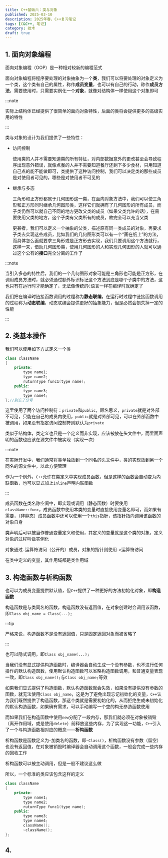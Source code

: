 ```yaml
---
title: C++基础六：类与对象
published: 2025-03-10
description: 2025年春，C++复习笔记
tags: [C&C++, 笔记]
category: 技术
draft: true
---
```


## 1. 面向对象编程

面向对象编程（OOP）是一种相对较新的编程范式

面向对象编程将程序要处理的对象抽象为一个**类**，我们可以将要处理的对象定义为一个类，这个类有自己的属性，称作**成员变量**，也可以有自己的行动，称作**成员方法**，需要使用时，只需要实例化一个**对象**，就像对结构体一样使用这个对象即可

:::note

实际上结构体已经提供了很简单的面向对象特性，后面的类将会提供更多的高级实用的特性

:::

类与对象的设计为我们提供了一些特性：

- 访问控制

  使用类的人并不需要知道类的所有特征，对内部数据意外的更改甚至会导致程序出现意外错误，就像点餐的人并不需要知道餐厅还剩下多少食材，只用知道自己点的能不能做即可，类提供了这种访问控制，我们可以决定类的那些成员是对使用者可见的，哪些是对使用者不可见的

- 继承与多态

  三角形和正方形都属于几何图形这一类，在面向对象方法中，我们可以使三角形和正方形同时继承几何图形类，这样它们就拥有了几何图形的所有成员，而子类仍然可以就自己不同的地方更改父类的成员（如果父类允许的话），在需要使用父类的地方，这个子类有父类所有的成员，故完全可以充当父类

  更甚者，我们可以定义一个抽象的父类，描述原有同一类成员的对象，再要求子类去实现这些成员，比如我们的几何图形类可以有一个“画在纸上”的方法，而具体怎么画就要求三角形或是正方形去实现，我们只要调用这个方法就行，这样一来，借助几何图形类，使用几何图形的人和实现几何图形的人就可以通过这个公有的**接口**完全分离的工作了

:::note

当引入多态的特性后，我们的一个几何图形对象可能是三角形也可能是正方形，在调用成员方法时，就必须通过额外标识标记这个方法到底是哪个子类中的方法，这也只有在运行时才能确定了，无法像传统的`C`语言一样在编译时就确定了

我们把在编译时链接函数调用的过程称为**静态联编**，在运行时过程中链接函数调用的过程称为**动态联编**，动态联编会提供更好的抽象能力，但是必然会损失掉一定的性能

:::

## 2. 类基本操作

我们可以使用如下方式定义一个类

```cpp
class className
{
    private:
    	type name1;
    	type name2;
    	ruturnType func1(type name);
    public:
    	type name3;
    	type name4;
};//别忘了分号
```

这里使用了两个访问控制符：`private`和`public`，顾名思义，`private`就是对外部不可见，只能在自己的成员内使用，`public`就是对外部可见，可以在外部函数中被调用，如果没有指定访问控制符则默认为`private`

类似于结构体，类定义也只是一个定义而非实现，应该被放在头文件中，而里面声明的函数也应该在源文件中被实现（实现一次）

:::note

在实际开发中，我们通常将类单独放到一个同名的头文件中，类的实现放到另一个同名的源文件中，以此方便管理

作为一个例外，`C++`允许在类定义中实现成员函数，但是这样的函数会自动变为内联函数，也可以显式加上`inline`声明内联函数

:::

成员函数在类名称空间中，即实现或调用（静态函数）时要使用`className::func`，成员函数中使用本类的变量时直接使用变量名即可，而如果有需要，（非静态）成员函数中还可以使用一个`this`指针，该指针指向调用该函数的对象自身

类声明后可以被当作普通变量定义和使用，其定义的变量就是这个类的对象，定义对象的过程叫做实例化

对象通过`.`运算符访问（公开的）成员，对象的指针则使用`->`运算符访问

在类中定义的变量，其作用域都是类作用域

## 3. 构造函数与析构函数

也可以为成员变量提供默认值，但`C++`提供了一种更好的方法初始化对象，即**构造函数**

构造函数是与类同名的函数，构造函数没有返回值，在对象创建时会调用该函数，即`Class obj_name = Class(...);`

:::tip

严格来说，构造函数不是没有返回值，只是固定返回对象而被省略了

:::

也可以隐式调用，即`Class obj_name(...);`

当我们没有显式提供构造函数时，编译器会自动生成一个没有参数，也不进行任何操作的默认构造函数，使用默认构造函数可以省略构造函数调用，和普通变量表现一致，即`Class obj_name();`与`Class obj_name;`等效

如果我们显式提供了构造函数，默认构造函数就会失效，如果没有提供没有参数的函数，就无法使用`Class obj_name`，这是为了避免出现忘记初始化的变量，`C++`认为我们既然提供了构造函数，那这个类就是需要初始化的，从而拒绝生成未初始化的默认构造函数，如果确有需求，可以手动编写一个空的构无参造函数使用

而如果我们在构造函数中使用`new`分配了一段内存，那我们就必须在对象被销毁（离开作用域，或是使用`delete`）前释放这些内存，为了实现这一功能，`C++`引入了一个与构造函数相对应的概念——**析构函数**

析构函数是函数定义为`~`加类名的函数，即`~Class()`，析构函数没有参数（留空）也没有返回值，在对象被销毁时编译器会自动调用这个函数，一般会完成一些内存的回收工作

析构函数可以被主动调用，但是一般不建议这么做

所以，一个标准的类应该包含这样的定义

```cpp
class className
{
    private:
    	type name1;
    	type name2;
    	ruturnType func1(type name);
    public:
    	type name3;
    	type name4;
    	className();
    	~className();
};
```

## 4. 
